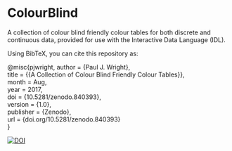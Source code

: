 # ColourBlind
A collection of colour blind friendly colour tables for both discrete and continuous data, provided for use with the Interactive Data Language (IDL).



Using BibTeX, you can cite this repository as:

@misc{pjwright, 
author = {Paul J. Wright},  
title = {{A Collection of Colour Blind Friendly Colour Tables}},  
month = Aug,  
year = 2017,  
doi = {10.5281/zenodo.840393},  
version = {1.0},  
publisher = {Zenodo},  
url = {doi.org/10.5281/zenodo.840393}   
}

<a href="https://doi.org/10.5281/zenodo.840393"><img src="https://zenodo.org/badge/DOI/10.5281/zenodo.840393.svg" alt="DOI"></a>
